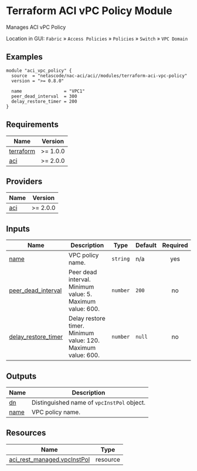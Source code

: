 <!-- BEGIN_TF_DOCS -->
# Terraform ACI vPC Policy Module

Manages ACI vPC Policy

Location in GUI:
`Fabric` » `Access Policies` » `Policies` » `Switch` » `VPC Domain`

## Examples

```hcl
module "aci_vpc_policy" {
  source  = "netascode/nac-aci/aci//modules/terraform-aci-vpc-policy"
  version = ">= 0.8.0"

  name                = "VPC1"
  peer_dead_interval  = 300
  delay_restore_timer = 200
}
```

## Requirements

| Name | Version |
|------|---------|
| <a name="requirement_terraform"></a> [terraform](#requirement\_terraform) | >= 1.0.0 |
| <a name="requirement_aci"></a> [aci](#requirement\_aci) | >= 2.0.0 |

## Providers

| Name | Version |
|------|---------|
| <a name="provider_aci"></a> [aci](#provider\_aci) | >= 2.0.0 |

## Inputs

| Name | Description | Type | Default | Required |
|------|-------------|------|---------|:--------:|
| <a name="input_name"></a> [name](#input\_name) | VPC policy name. | `string` | n/a | yes |
| <a name="input_peer_dead_interval"></a> [peer\_dead\_interval](#input\_peer\_dead\_interval) | Peer dead interval. Minimum value: 5. Maximum value: 600. | `number` | `200` | no |
| <a name="input_delay_restore_timer"></a> [delay\_restore\_timer](#input\_delay\_restore\_timer) | Delay restore timer. Minimum value: 120. Maximum value: 600. | `number` | `null` | no |

## Outputs

| Name | Description |
|------|-------------|
| <a name="output_dn"></a> [dn](#output\_dn) | Distinguished name of `vpcInstPol` object. |
| <a name="output_name"></a> [name](#output\_name) | VPC policy name. |

## Resources

| Name | Type |
|------|------|
| [aci_rest_managed.vpcInstPol](https://registry.terraform.io/providers/CiscoDevNet/aci/latest/docs/resources/rest_managed) | resource |
<!-- END_TF_DOCS -->